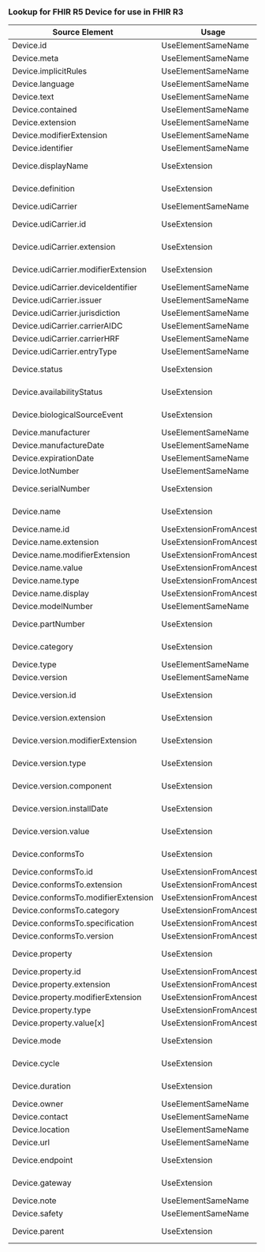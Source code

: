 ### Lookup for FHIR R5 Device for use in FHIR R3

| Source Element | Usage | Target |
| -------------- | ----- | ------ |
| Device.id | UseElementSameName | Device.id |
| Device.meta | UseElementSameName | Device.meta |
| Device.implicitRules | UseElementSameName | Device.implicitRules |
| Device.language | UseElementSameName | Device.language |
| Device.text | UseElementSameName | Device.text |
| Device.contained | UseElementSameName | Device.contained |
| Device.extension | UseElementSameName | Device.extension |
| Device.modifierExtension | UseElementSameName | Device.modifierExtension |
| Device.identifier | UseElementSameName | Device.identifier |
| Device.displayName | UseExtension | http://hl7.org/fhir/5.0/StructureDefinition/extension-Device.displayName |
| Device.definition | UseExtension | http://hl7.org/fhir/5.0/StructureDefinition/extension-Device.definition |
| Device.udiCarrier | UseElementSameName | Device.udi |
| Device.udiCarrier.id | UseExtension | http://hl7.org/fhir/5.0/StructureDefinition/extension-Device.udiCarrier.id |
| Device.udiCarrier.extension | UseExtension | http://hl7.org/fhir/5.0/StructureDefinition/extension-Device.udiCarrier.extension |
| Device.udiCarrier.modifierExtension | UseExtension | http://hl7.org/fhir/5.0/StructureDefinition/extension-Device.udiCarrier.modifierExtension |
| Device.udiCarrier.deviceIdentifier | UseElementSameName | Device.udi.deviceIdentifier |
| Device.udiCarrier.issuer | UseElementSameName | Device.udi.issuer |
| Device.udiCarrier.jurisdiction | UseElementSameName | Device.udi.jurisdiction |
| Device.udiCarrier.carrierAIDC | UseElementSameName | Device.udi.carrierAIDC |
| Device.udiCarrier.carrierHRF | UseElementSameName | Device.udi.carrierHRF |
| Device.udiCarrier.entryType | UseElementSameName | Device.udi.entryType |
| Device.status | UseExtension | http://hl7.org/fhir/5.0/StructureDefinition/extension-Device.status |
| Device.availabilityStatus | UseExtension | http://hl7.org/fhir/5.0/StructureDefinition/extension-Device.availabilityStatus |
| Device.biologicalSourceEvent | UseExtension | http://hl7.org/fhir/5.0/StructureDefinition/extension-Device.biologicalSourceEvent |
| Device.manufacturer | UseElementSameName | Device.manufacturer |
| Device.manufactureDate | UseElementSameName | Device.manufactureDate |
| Device.expirationDate | UseElementSameName | Device.expirationDate |
| Device.lotNumber | UseElementSameName | Device.lotNumber |
| Device.serialNumber | UseExtension | http://hl7.org/fhir/5.0/StructureDefinition/extension-Device.serialNumber |
| Device.name | UseExtension | http://hl7.org/fhir/5.0/StructureDefinition/extension-Device.name |
| Device.name.id | UseExtensionFromAncestor | - |
| Device.name.extension | UseExtensionFromAncestor | - |
| Device.name.modifierExtension | UseExtensionFromAncestor | - |
| Device.name.value | UseExtensionFromAncestor | - |
| Device.name.type | UseExtensionFromAncestor | - |
| Device.name.display | UseExtensionFromAncestor | - |
| Device.modelNumber | UseElementSameName | Device.model |
| Device.partNumber | UseExtension | http://hl7.org/fhir/5.0/StructureDefinition/extension-Device.partNumber |
| Device.category | UseExtension | http://hl7.org/fhir/5.0/StructureDefinition/extension-Device.category |
| Device.type | UseElementSameName | Device.type |
| Device.version | UseElementSameName | Device.version |
| Device.version.id | UseExtension | http://hl7.org/fhir/5.0/StructureDefinition/extension-Device.version.id |
| Device.version.extension | UseExtension | http://hl7.org/fhir/5.0/StructureDefinition/extension-Device.version.extension |
| Device.version.modifierExtension | UseExtension | http://hl7.org/fhir/5.0/StructureDefinition/extension-Device.version.modifierExtension |
| Device.version.type | UseExtension | http://hl7.org/fhir/5.0/StructureDefinition/extension-Device.version.type |
| Device.version.component | UseExtension | http://hl7.org/fhir/5.0/StructureDefinition/extension-Device.version.component |
| Device.version.installDate | UseExtension | http://hl7.org/fhir/5.0/StructureDefinition/extension-Device.version.installDate |
| Device.version.value | UseExtension | http://hl7.org/fhir/5.0/StructureDefinition/extension-Device.version.value |
| Device.conformsTo | UseExtension | http://hl7.org/fhir/5.0/StructureDefinition/extension-Device.conformsTo |
| Device.conformsTo.id | UseExtensionFromAncestor | - |
| Device.conformsTo.extension | UseExtensionFromAncestor | - |
| Device.conformsTo.modifierExtension | UseExtensionFromAncestor | - |
| Device.conformsTo.category | UseExtensionFromAncestor | - |
| Device.conformsTo.specification | UseExtensionFromAncestor | - |
| Device.conformsTo.version | UseExtensionFromAncestor | - |
| Device.property | UseExtension | http://hl7.org/fhir/5.0/StructureDefinition/extension-Device.property |
| Device.property.id | UseExtensionFromAncestor | - |
| Device.property.extension | UseExtensionFromAncestor | - |
| Device.property.modifierExtension | UseExtensionFromAncestor | - |
| Device.property.type | UseExtensionFromAncestor | - |
| Device.property.value[x] | UseExtensionFromAncestor | - |
| Device.mode | UseExtension | http://hl7.org/fhir/5.0/StructureDefinition/extension-Device.mode |
| Device.cycle | UseExtension | http://hl7.org/fhir/5.0/StructureDefinition/extension-Device.cycle |
| Device.duration | UseExtension | http://hl7.org/fhir/5.0/StructureDefinition/extension-Device.duration |
| Device.owner | UseElementSameName | Device.owner |
| Device.contact | UseElementSameName | Device.contact |
| Device.location | UseElementSameName | Device.location |
| Device.url | UseElementSameName | Device.url |
| Device.endpoint | UseExtension | http://hl7.org/fhir/5.0/StructureDefinition/extension-Device.endpoint |
| Device.gateway | UseExtension | http://hl7.org/fhir/5.0/StructureDefinition/extension-Device.gateway |
| Device.note | UseElementSameName | Device.note |
| Device.safety | UseElementSameName | Device.safety |
| Device.parent | UseExtension | http://hl7.org/fhir/5.0/StructureDefinition/extension-Device.parent |

